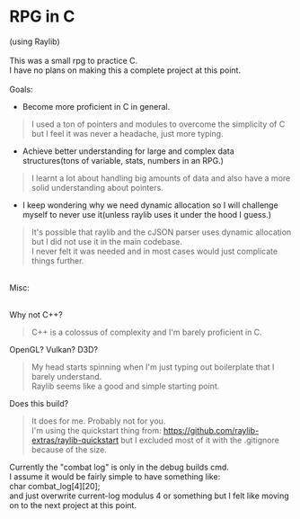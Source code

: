# RPG in C
(using Raylib)<br>
<br>
This was a small rpg to practice C.<br>
I have no plans on making this a complete project at this point.<br>
<br>
Goals:
- Become more proficient in C in general.
>I used a ton of pointers and modules to overcome the simplicity of C but I feel it was never a headache, just more typing. 
- Achieve better understanding for large and complex data structures(tons of variable, stats, numbers in an RPG.)
>I learnt a lot about handling big amounts of data and also have a more solid understanding about pointers.
- I keep wondering why we need dynamic allocation so I will challenge myself to never use it(unless raylib uses it under the hood I guess.)
>It's possible that raylib and the cJSON parser uses dynamic allocation but I did not use it in the main codebase.<br>
>I never felt it was needed and in most cases would just complicate things further.
<br>
Misc:<br>
<br>

Why not C++?
>C++ is a colossus of complexity and I'm barely proficient in C.<br>

OpenGL? Vulkan? D3D?<br>
>My head starts spinning when I'm just typing out boilerplate that I barely understand. <br>
>Raylib seems like a good and simple starting point.<br>

Does this build?<br>
>It does for me. Probably not for you.<br>
>I'm using the quickstart thing from: https://github.com/raylib-extras/raylib-quickstart but I excluded most of it with the .gitignore because of the size.

Currently the "combat log" is only in the debug builds cmd. <br>
I assume it would be fairly simple to have something like:<br>
char combat_log[4][20]; <br>
and just overwrite current-log  modulus 4 or something but I felt like moving on to the next project at this point. <br>
